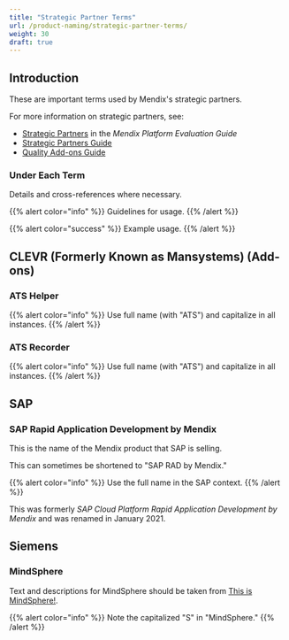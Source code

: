 ```yaml
---
title: "Strategic Partner Terms"
url: /product-naming/strategic-partner-terms/
weight: 30
draft: true
---
```


## Introduction

These are important terms used by Mendix's strategic partners.

For more information on strategic partners, see:

* [Strategic Partners](https://www.mendix.com/evaluation-guide/strategic-partners/) in the *Mendix Platform Evaluation Guide*
* [Strategic Partners Guide](/partners/)
* [Quality Add-ons Guide](/addons/)

### Under Each Term

Details and cross-references where necessary.

{{% alert color="info" %}}
Guidelines for usage.
{{% /alert %}}

{{% alert color="success" %}}
Example usage.
{{% /alert %}}

## CLEVR (Formerly Known as Mansystems) (Add-ons)

### ATS Helper

{{% alert color="info" %}}
Use full name (with "ATS") and capitalize in all instances.
{{% /alert %}}

### ATS Recorder

{{% alert color="info" %}}
Use full name (with "ATS") and capitalize in all instances.
{{% /alert %}}

## SAP

### SAP Rapid Application Development by Mendix

This is the name of the Mendix product that SAP is selling.

This can sometimes be shortened to "SAP RAD by Mendix."

{{% alert color="info" %}}
Use the full name in the SAP context.
{{% /alert %}}

This was formerly *SAP Cloud Platform Rapid Application Development by Mendix* and was renamed in January 2021.

## Siemens

### MindSphere

Text and descriptions for MindSphere should be taken from [This is MindSphere!](https://siemens.com/mindsphere).

{{% alert color="info" %}}
Note the capitalized "S" in "MindSphere."
{{% /alert %}}
